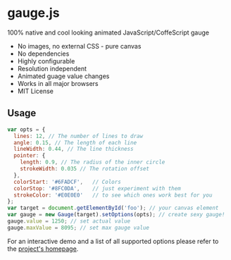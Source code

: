 gauge.js
========

100% native and cool looking animated JavaScript/CoffeScript gauge

 * No images, no external CSS - pure canvas
 * No dependencies
 * Highly configurable
 * Resolution independent
 * Animated guage value changes
 * Works in all major browsers
 * MIT License

## Usage

```javascript
var opts = {
  lines: 12, // The number of lines to draw
  angle: 0.15, // The length of each line
  lineWidth: 0.44, // The line thickness
  pointer: {
    length: 0.9, // The radius of the inner circle
    strokeWidth: 0.035 // The rotation offset
  },
  colorStart: '#6FADCF',   // Colors
  colorStop: '#8FC0DA',    // just experiment with them
  strokeColor: '#E0E0E0'   // to see which ones work best for you
};
var target = document.getElementById('foo'); // your canvas element
var gauge = new Gauge(target).setOptions(opts); // create sexy gauge!
gauge.value = 1250; // set actual value
gauge.maxValue = 8095; // set max gauge value
```

For an interactive demo and a list of all supported options please refer to the [project's homepage](http://bernii.github.com/gauge.js).
